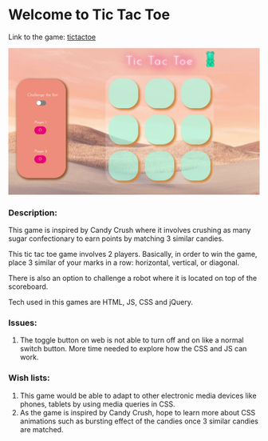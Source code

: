 # Welcome to Tic Tac Toe 

Link to the game: [tictactoe](https://pippachoong.github.io/tic-tac-toe/)

![Pippa's Tic Tac Toe](/images/Tic_Tac_Toe.png)

### Description:
This game is inspired by Candy Crush where it involves crushing as many sugar confectionary to earn points by matching 3 similar candies. 

This tic tac toe game involves 2 players. Basically, in order to win the game, place 3 similar of your marks in a row: horizontal, vertical, or diagonal. 

There is also an option to challenge a robot where it is located on top of the scoreboard.

Tech used in this games are HTML, JS, CSS and jQuery. 



### Issues:
1. The toggle button on web is not able to turn off and on like a normal switch button. More time needed to explore how the CSS and JS can work. 


### Wish lists:
1. This game would be able to adapt to other electronic media devices like phones, tablets by using media queries in CSS. 
2. As the game is inspired by Candy Crush, hope to learn more about CSS animations such as bursting effect of the candies once 3 similar candies are matched. 


    





    
